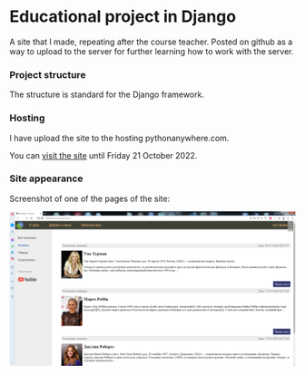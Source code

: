 # Educational project in Django
A site that I made, repeating after the course teacher. Posted on github as a way to upload to the server for further learning how to work with the server.

### Project structure
The structure is standard for the Django framework.

### Hosting
I have upload the site to the hosting pythonanywhere.com.

You can <a href="http://alexpod.pythonanywhere.com">visit the site</a> until Friday 21 October 2022.

### Site appearance
Screenshot of one of the pages of the site:
<p><img src="screenshot.png" width=1000></p>
   
